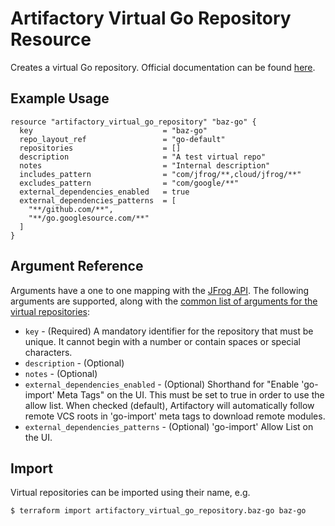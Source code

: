 # Artifactory Virtual Go Repository Resource

Creates a virtual Go repository.
Official documentation can be found [here](https://www.jfrog.com/confluence/display/JFROG/Go+Registry#GoRegistry-VirtualRepositories).

## Example Usage

```hcl
resource "artifactory_virtual_go_repository" "baz-go" {
  key                             = "baz-go"
  repo_layout_ref                 = "go-default"
  repositories                    = []
  description                     = "A test virtual repo"
  notes                           = "Internal description"
  includes_pattern                = "com/jfrog/**,cloud/jfrog/**"
  excludes_pattern                = "com/google/**"
  external_dependencies_enabled   = true
  external_dependencies_patterns  = [
    "**/github.com/**",
    "**/go.googlesource.com/**"
  ]
}
```

## Argument Reference

Arguments have a one to one mapping with the [JFrog API](https://www.jfrog.com/confluence/display/RTF/Repository+Configuration+JSON). 
The following arguments are supported, along with the [common list of arguments for the virtual repositories](virtual.md):

* `key` - (Required) A mandatory identifier for the repository that must be unique. It cannot begin with a number or
  contain spaces or special characters.
* `description` - (Optional)
* `notes` - (Optional)
* `external_dependencies_enabled` - (Optional) Shorthand for "Enable 'go-import' Meta Tags" on the UI. This must be set to true in order to use the allow list. 
  When checked (default), Artifactory will automatically follow remote VCS roots in 'go-import' meta tags to download remote modules.
* `external_dependencies_patterns` - (Optional) 'go-import' Allow List on the UI.

## Import

Virtual repositories can be imported using their name, e.g.

```
$ terraform import artifactory_virtual_go_repository.baz-go baz-go
```
